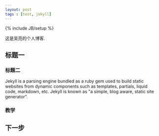 ```yaml
---
layout: post
tags : [test, jekyll]
---
```

{% include JB/setup %}

这是吴亮的个人博客.

## 标题一

### 标题二

Jekyll is a parsing engine bundled as a ruby gem used to build static websites from
dynamic components such as templates, partials, liquid code, markdown, etc. Jekyll is known as "a simple, blog aware, static site generator".

### 教学

## 下一步

